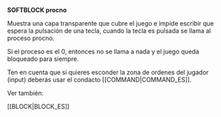 **SOFTBLOCK procno**

Muestra una capa transparente que cubre el juego e impide escribir que espera la pulsación de una tecla, cuando la tecla es pulsada se llama al proceso procno.

Si el proceso es el 0, entonces no se llama a nada y el juego queda bloqueado para siempre.

Ten en cuenta que si quieres esconder la zona de ordenes del jugador (input) deberás usar el condacto [[COMMAND|COMMAND_ES]].


Ver también:

[[BLOCK|BLOCK_ES]]